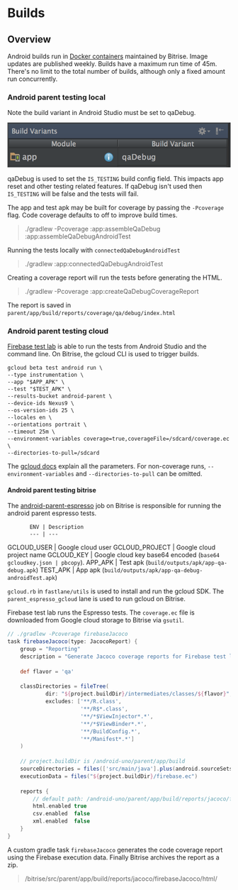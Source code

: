 # Builds

## Overview

Android builds run in [Docker containers](https://github.com/bitrise-docker/android)
maintained by Bitrise. Image updates are published weekly. Builds have a maximum run time of 45m.
There's no limit to the total number of builds, although only a fixed amount run concurrently.

### Android parent testing local

Note the build variant in Android Studio must be set to qaDebug.

![](img/qa_debug.png)

qaDebug is used to set the `IS_TESTING` build config field. This impacts app reset and other testing related features.
If qaDebug isn't used then `IS_TESTING` will be false and the tests will fail.

The app and test apk may be built for coverage by passing the `-Pcoverage` flag.
Code coverage defaults to off to improve build times.

> ./gradlew -Pcoverage :app:assembleQaDebug :app:assembleQaDebugAndroidTest

Running the tests locally with `connectedQaDebugAndroidTest`

> ./gradlew :app:connectedQaDebugAndroidTest

Creating a coverage report will run the tests before generating the HTML.

> ./gradlew -Pcoverage :app:createQaDebugCoverageReport

The report is saved in `parent/app/build/reports/coverage/qa/debug/index.html`

### Android parent testing cloud

[Firebase test lab](https://firebase.google.com/docs/test-lab/#implementation_path)
is able to run the tests from Android Studio and the command line. On Bitrise,
the gcloud CLI is used to trigger builds.

```
gcloud beta test android run \
--type instrumentation \
--app "$APP_APK" \
--test "$TEST_APK" \
--results-bucket android-parent \
--device-ids Nexus9 \
--os-version-ids 25 \
--locales en \
--orientations portrait \
--timeout 25m \
--environment-variables coverage=true,coverageFile=/sdcard/coverage.ec \
--directories-to-pull=/sdcard
```

The [gcloud docs](https://cloud.google.com/sdk/gcloud/reference/beta/test/android/run)
explain all the parameters. For non-coverage runs, `--environment-variables` and `--directories-to-pull`
can be omitted.

#### Android parent testing bitrise

The [android-parent-espresso](https://www.bitrise.io/app/2724be0b444b271e/workflow/editor)
job on Bitrise is responsible for running the android parent espresso tests.

           ENV | Description
           --- | ---
GCLOUD_USER    | Google cloud user
GCLOUD_PROJECT | Google cloud project name
GCLOUD_KEY     | Google cloud key base64 encoded (`base64 gcloudkey.json | pbcopy`).
APP_APK        | Test apk (`build/outputs/apk/app-qa-debug.apk`)
TEST_APK       | App apk (`build/outputs/apk/app-qa-debug-androidTest.apk`)

`gcloud.rb` in `fastlane/utils` is used to install and run the gcloud SDK.
The `parent_espresso_gcloud` lane is used to run gcloud on Bitrise.

Firebase test lab runs the Espresso tests. The `coverage.ec` file is downloaded
from Google cloud storage to Bitrise via `gsutil`.

```gradle
// ./gradlew -Pcoverage firebaseJacoco
task firebaseJacoco(type: JacocoReport) {
    group = "Reporting"
    description = "Generate Jacoco coverage reports for Firebase test lab."

    def flavor = 'qa'

    classDirectories = fileTree(
            dir: "${project.buildDir}/intermediates/classes/${flavor}",
            excludes: ['**/R.class',
                       '**/R$*.class',
                       '**/*$ViewInjector*.*',
                       '**/*$ViewBinder*.*',
                       '**/BuildConfig.*',
                       '**/Manifest*.*']
    )

    // project.buildDir is /android-uno/parent/app/build
    sourceDirectories = files(['src/main/java'].plus(android.sourceSets[flavor].java.srcDirs))
    executionData = files("${project.buildDir}/firebase.ec")

    reports {
        // default path: /android-uno/parent/app/build/reports/jacoco/firebaseJacoco/html/
        html.enabled true
        csv.enabled  false
        xml.enabled  false
    }
}
```

A custom gradle task `firebaseJacoco` generates the code coverage report using the Firebase
execution data. Finally Bitrise archives the report as a zip.

> /bitrise/src/parent/app/build/reports/jacoco/firebaseJacoco/html/
